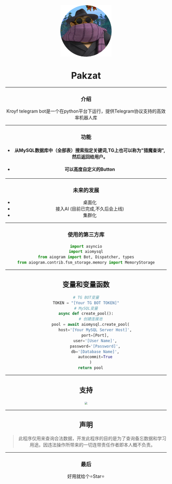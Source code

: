 <div align="center">
   <img width="160" src="img/logo.png" alt="logo"></br>

   <h1 width="95" align="center">Pakzat</h1>



----

### **介绍**

Kroyf telegram bot是一个在python平台下运行，提供Telegram协议支持的高效率机器人库

------

### **功能**

- #### 从MySQL数据库中（全部表）搜索指定关键词,TG上也可以称为"猎魔查询",然后返回给用户。

- #### 可以高度自定义的Button


------

### 未来的发展

- 桌面化
- 接入AI (目前已完成,不久后会上线)
- 集群化

------



### 使用的第三方库

```python
import asyncio
import aiomysql
from aiogram import Bot, Dispatcher, types
from aiogram.contrib.fsm_storage.memory import MemoryStorage
```

------

## 变量和变量函数

```python
# TG BOT变量
TOKEN = "[Your TG BOT TOKEN]"
# MySQL变量
async def create_pool():
    # 创建连接池
    pool = await aiomysql.create_pool(
        host='[Your MySQL Server Host]',
        port=[Port],
        user='[User Name]',
        password='[Password]',
        db='[Database Name]',
        autocommit=True
    )
    return pool
```

------

## 支持

<img src="C:\pakzat_code\md\img\微信支付宝收款码二合一.png" style="zoom:50%;" />

------



## **声明**

> 此程序仅用来查询合法数据，开发此程序的目的是为了查询备忘数据和学习用途。因违法操作所带来的一切连带责任作者即本人概不负责。

------

### 最后

好用就给个⭐Star⭐
